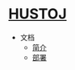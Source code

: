 <h1 class="app-name"><a class="app-name-link" data-nosearch="" href="/">HUSTOJ</a></h1>

* 文档
    * [简介](/README)
    * [部署](/Deploy)